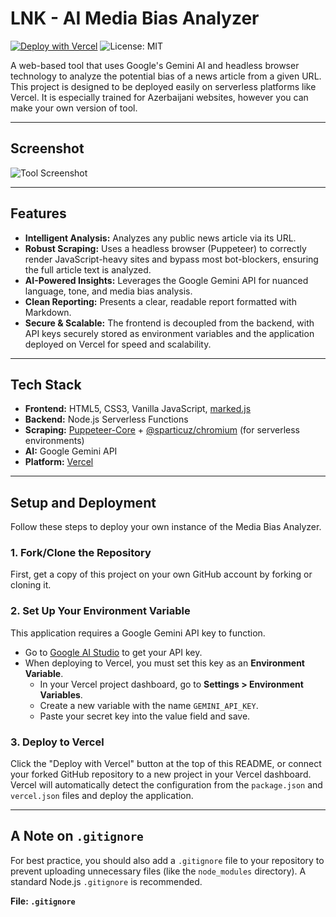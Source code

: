 # LNK - AI Media Bias Analyzer

[![Deploy with Vercel](https://vercel.com/button)](https://vercel.com/new/clone?repository-url=https://github.com/cavidaga/lnk)
![License: MIT](https://img.shields.io/badge/License-MIT-yellow.svg)

A web-based tool that uses Google's Gemini AI and headless browser technology to analyze the potential bias of a news article from a given URL. This project is designed to be deployed easily on serverless platforms like Vercel. It is especially trained for Azerbaijani websites, however you can make your own version of tool.

***

## Screenshot

![Tool Screenshot](https://i.imgur.com/vK3nYoM.png)
***

## Features

-   **Intelligent Analysis:** Analyzes any public news article via its URL.
-   **Robust Scraping:** Uses a headless browser (Puppeteer) to correctly render JavaScript-heavy sites and bypass most bot-blockers, ensuring the full article text is analyzed.
-   **AI-Powered Insights:** Leverages the Google Gemini API for nuanced language, tone, and media bias analysis.
-   **Clean Reporting:** Presents a clear, readable report formatted with Markdown.
-   **Secure & Scalable:** The frontend is decoupled from the backend, with API keys securely stored as environment variables and the application deployed on Vercel for speed and scalability.

***

## Tech Stack

-   **Frontend:** HTML5, CSS3, Vanilla JavaScript, [marked.js](https://github.com/markedjs/marked)
-   **Backend:** Node.js Serverless Functions
-   **Scraping:** [Puppeteer-Core](https://pptr.dev/) + [@sparticuz/chromium](https://github.com/Sparticuz/chromium) (for serverless environments)
-   **AI:** Google Gemini API
-   **Platform:** [Vercel](https://vercel.com)

***

## Setup and Deployment

Follow these steps to deploy your own instance of the Media Bias Analyzer.

### 1. Fork/Clone the Repository

First, get a copy of this project on your own GitHub account by forking or cloning it.

### 2. Set Up Your Environment Variable

This application requires a Google Gemini API key to function.

-   Go to [Google AI Studio](https://aistudio.google.com/) to get your API key.
-   When deploying to Vercel, you must set this key as an **Environment Variable**.
    -   In your Vercel project dashboard, go to **Settings > Environment Variables**.
    -   Create a new variable with the name `GEMINI_API_KEY`.
    -   Paste your secret key into the value field and save.

### 3. Deploy to Vercel

Click the "Deploy with Vercel" button at the top of this README, or connect your forked GitHub repository to a new project in your Vercel dashboard. Vercel will automatically detect the configuration from the `package.json` and `vercel.json` files and deploy the application.

***

## A Note on `.gitignore`

For best practice, you should also add a `.gitignore` file to your repository to prevent uploading unnecessary files (like the `node_modules` directory). A standard Node.js `.gitignore` is recommended.

**File: `.gitignore`**
